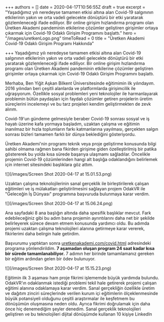 +++
authors = []
date = 2020-04-17T10:56:55Z
draft = true
excerpt = "Yaşadığımız yılı neredeyse tamamen etkisi altına alan Covid-19 salgınının etkilerinin yakın ve orta vadeli gelecekte dönüştürü bir etki yaratarak gözlemleneceği ifade ediliyor. Bir online girişim hızlandırma programı olan Üretken Akademi pandeminin etkilerine çözümler geliştiren girişimler ortaya çıkarmak için Covid-19 Odaklı Girişim Programını başlattı."
hero = "/images/uretkenLogo.png"
timeToRead = 0
title = "Üretken Akademi Covid-19 Odaklı Girişim Programı Hakkında"

+++
Yaşadığımız yılı neredeyse tamamen etkisi altına alan Covid-19 salgınının etkilerinin yakın ve orta vadeli gelecekte dönüştürü bir etki yaratarak gözlemleneceği ifade ediliyor. Bir online girişim hızlandırma programı olan Üretken Akademi pandeminin etkilerine çözümler geliştiren girişimler ortaya çıkarmak için Covid-19 Odaklı Girişim Programını başlattı.

Merhaba, Ben Yiğit Aşkan Bilkent Üniversitesinde eğitimimin ilk yılındayım. 2016 yılından beri çeşitli alanlarda ve platformlarda girişimcilik ile uğraşıyorum. Özellikle sosyal problemleri yeni teknolojiler ile harmanlayarak problemin bütün paydaşları için faydalı çözümler getiren projelerin üretim süreçlerini incelemeyi ve bu tarz projeleri kendim geliştirmekten de zevk alırım.

Covid-19'un gündeme gelmesiyle beraber Covid-19 sonrası sosyal ve iş hayatı üzerine kafa yormaya başladım, uzaktan çalışma ve eğitimin inanılmaz bir hızla toplumların farkı katmanlarına yayılması, gerçekten salgın sonrası bizleri tamamen farklı bir dünya beklediğini gösteriyordu.

Üretken Akademi'nin programı teknik veya proje geliştirme konusunda bilgi sahibi olmama rağmen bana fikirden girişime giden özelleştirilmiş bir patika göstererek bu yolda kısa sürede başarıya ulaşmamı sağladılar. Öncelikle projemin Covid-19 çözümlerinden hangi alt başlığa odaklandığını belirlemek için internet sitesindeki başlıklara göz attım.

![](/images/Screen Shot 2020-04-17 at 15.01.53.png)

Uzaktan çalışma teknolojilerinin sanal gerçeklik ile birleştirilerek çalışan eğitimleri ve iş mülakatları geliştirilmesini sağlayan projem OdakVR ile "Geleceğin İş Dünyası" programına başvuruda bulunmaya karar verdim.

![](/images/Screen Shot 2020-04-17 at 15.06.24.png)

Ana sayfadaki 8 ana başlığın altında daha spesifik başlıklar mevcut. Fark edebileceğiniz gibi bu adım bana projemin ayrıntılarını daha net bir şekilde belirleyerek sürece devam etmem konusunda yardımcı oldu. Bu adımda projemi uzaktan çalışma teknolojileri alanına getirmeye karar vererek, fikirlerimi daha belirgin hale getirdim.

Başvurumu yaptıktan sonra [uretkenakademi.com/covid.html](https://uretkenakademi.com/covid.html) adresindeki programa yönlendirildim. **7 aşamadan oluşan program 24 saat kadar kısa bir sürede tamamlanabiliyor.** 7 adımın her birinde tamamlamanız gereken bir eğitim ardından gelen bir ödev bulunuyor.

![](/images/Screen Shot 2020-04-17 at 15.15.23.png)

Eğitimin ilk 3 aşaması ham proje fikrimi işlememde büyük yardımda bulundu. OdakVR'ın odaklanmak istediği problemi tekil hale getirerek projemi çalışan eğitimi alanına odaklamaya karar verdim. Sanal gerçekliğin özellikle üretim ve dağıtım zinciri süreçlerinde verilen kurum içi eğitimlerin ölçeklenmesinde büyük potansiyeli olduğunu çeşitli araştırmalar ile keşfetmem bu dönüşümün oluşmasına neden oldu. Ayrıca fikrimi doğrulamak için daha önce hiç denemediğim şeyler denedim. Sanal gerçeklik teknolojileri geliştiren ve bu teknolojileri dijital dönüşümde kullanan 10 kişiye LinkedIn 